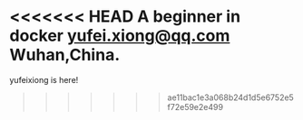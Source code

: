 <<<<<<< HEAD
A beginner in docker
yufei.xiong@qq.com Wuhan,China.
=======
yufeixiong is here!
>>>>>>> ae11bac1e3a068b24d1d5e6752e5f72e59e2e499
